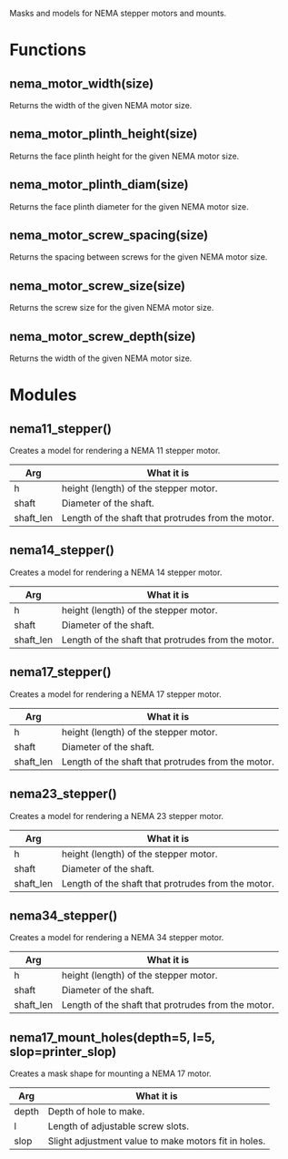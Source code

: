 Masks and models for NEMA stepper motors and mounts.


# Functions

## nema\_motor\_width(size)
Returns the width of the given NEMA motor size.



## nema\_motor\_plinth\_height(size)
Returns the face plinth height for the given NEMA motor size.



## nema\_motor\_plinth\_diam(size)
Returns the face plinth diameter for the given NEMA motor size.



## nema\_motor\_screw\_spacing(size)
Returns the spacing between screws for the given NEMA motor size.



## nema\_motor\_screw\_size(size)
Returns the screw size for the given NEMA motor size.



## nema\_motor\_screw\_depth(size)
Returns the width of the given NEMA motor size.



# Modules


## nema11\_stepper()
Creates a model for rendering a NEMA 11 stepper motor.

Arg        | What it is
---------- | ---------------------------
h          | height (length) of the stepper motor.
shaft      | Diameter of the shaft.
shaft\_len | Length of the shaft that protrudes from the motor.



## nema14\_stepper()
Creates a model for rendering a NEMA 14 stepper motor.

Arg        | What it is
---------- | ---------------------------
h          | height (length) of the stepper motor.
shaft      | Diameter of the shaft.
shaft\_len | Length of the shaft that protrudes from the motor.



## nema17\_stepper()
Creates a model for rendering a NEMA 17 stepper motor.

Arg        | What it is
---------- | ---------------------------
h          | height (length) of the stepper motor.
shaft      | Diameter of the shaft.
shaft\_len | Length of the shaft that protrudes from the motor.



## nema23\_stepper()
Creates a model for rendering a NEMA 23 stepper motor.

Arg        | What it is
---------- | ---------------------------
h          | height (length) of the stepper motor.
shaft      | Diameter of the shaft.
shaft\_len | Length of the shaft that protrudes from the motor.



## nema34\_stepper()
Creates a model for rendering a NEMA 34 stepper motor.

Arg        | What it is
---------- | ---------------------------
h          | height (length) of the stepper motor.
shaft      | Diameter of the shaft.
shaft\_len | Length of the shaft that protrudes from the motor.




## nema17\_mount\_holes(depth=5, l=5, slop=printer_slop)
Creates a mask shape for mounting a NEMA 17 motor.

Arg        | What it is
---------- | ---------------------------
depth      | Depth of hole to make.
l          | Length of adjustable screw slots.
slop       | Slight adjustment value to make motors fit in holes.



